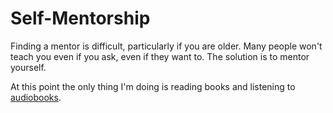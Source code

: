 Self-Mentorship
===============

Finding a mentor is difficult, particularly if you are older. Many people won't teach you even if you ask, even if they want to. The solution is to mentor yourself.

At this point the only thing I'm doing is reading books and listening to [audiobooks](audiobooks).
